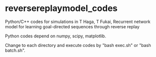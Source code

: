 # reversereplaymodel_codes
Python/C++ codes for simulations in T Haga, T Fukai, Recurrent network model for learning goal-directed sequences through reverse replay

Python codes depend on numpy, scipy, matplotlib.

Change to each directory and execute codes by "bash exec.sh" or "bash batch.sh".
